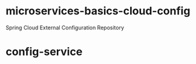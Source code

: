 # microservices-basics-cloud-config
Spring Cloud External Configuration Repository
# config-service
